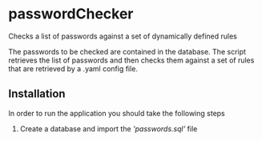 # passwordChecker
Checks a list of passwords against a set of dynamically defined rules

The passwords to be checked are contained in the database. The script retrieves the list of passwords
and then checks them against a set of rules that are retrieved by a .yaml config file.

## Installation
In order to run the application you should take the following steps
1. Create a database and import the *'passwords.sql'* file

